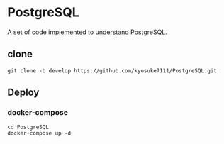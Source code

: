 # PostgreSQL
A set of code implemented to understand PostgreSQL.

## clone
```
git clone -b develop https://github.com/kyosuke7111/PostgreSQL.git
```

## Deploy
### docker-compose
```
cd PostgreSQL
docker-compose up -d
```
